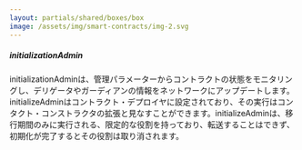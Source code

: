 ```yaml
---
layout: partials/shared/boxes/box
image: /assets/img/smart-contracts/img-2.svg
---
```


##### initializationAdmin

initializationAdminは、管理パラメーターからコントラクトの状態をモニタリングし、デリゲータやガーディアンの情報をネットワークにアップデートします。initializeAdminはコントラクト・デプロイヤに設定されており、その実行はコンタクト・コンストラクタの拡張と見なすことができます。initializeAdminは、移行期間のみに実行される、限定的な役割を持っており、転送することはできず、初期化が完了するとその役割は取り消されます。
